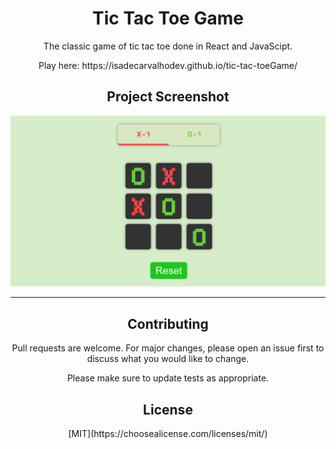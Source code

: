<h1 align="center">Tic Tac Toe Game</h1>
<p align="center"> The classic game of tic tac toe done in React and JavaScipt. </p>

<p align="center"> Play here: https://isadecarvalhodev.github.io/tic-tac-toeGame/ </p>

<h2 align="center"> Project Screenshot </h2>


![The game:]( https://raw.githubusercontent.com/isadecarvalhodev/tic-tac-toeGame/master/tic-tac-toe-screen-shot.png)

__________________________________
<h2 align="center">Contributing </h2>

<p align="center"> Pull requests are welcome. For major changes, please open an issue first to discuss what you would like to change. </p>

<p align="center"> Please make sure to update tests as appropriate. </p>

<h2 align="center"> License </h2>

<p align="center"> [MIT](https://choosealicense.com/licenses/mit/) </p>
